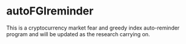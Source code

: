 # autoFGIreminder
This is a cryptocurrency market fear and greedy index auto-reminder program and will be updated as the research carrying on.
